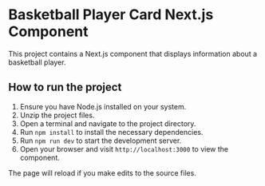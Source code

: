 # Basketball Player Card Next.js Component

This project contains a Next.js component that displays information about a basketball player.

## How to run the project

1. Ensure you have Node.js installed on your system.
2. Unzip the project files.
3. Open a terminal and navigate to the project directory.
4. Run `npm install` to install the necessary dependencies.
5. Run `npm run dev` to start the development server.
6. Open your browser and visit `http://localhost:3000` to view the component.

The page will reload if you make edits to the source files.
